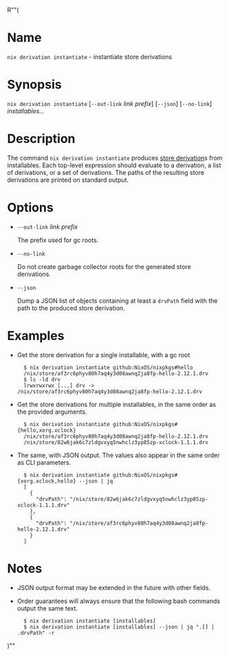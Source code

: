 R""(

# Name

`nix derivation instantiate` - instantiate store derivations

# Synopsis

`nix derivation instantiate`
  [`--out-link` *link prefix*]
  [`--json`]
  [`--no-link`]
  *installables…*

# Description

The command `nix derivation instantiate` produces [store derivation]s from
installables. Each top-level expression should evaluate to a derivation, a list
of derivations, or a set of derivations. The paths of the resulting store
derivations are printed on standard output.

[store derivation]: @docroot@/glossary.md#gloss-store-derivation

# Options

- `--out-link` *link prefix*

  The prefix used for gc roots.

- `--no-link`

  Do not create garbage collector roots for the generated store derivations.

- `--json`

  Dump a JSON list of objects containing at least a `drvPath` field with the
  path to the produced store derivation.

# Examples

* Get the store derivation for a single installable, with a gc root

  ```console
    $ nix derivation instantiate github:NixOS/nixpkgs#hello
    /nix/store/af3rc6phyv80h7aq4y3d08awnq2ja8fp-hello-2.12.1.drv
    $ ls -ld drv
    lrwxrwxrwx [...] drv -> /nix/store/af3rc6phyv80h7aq4y3d08awnq2ja8fp-hello-2.12.1.drv
  ```

* Get the store derivations for multiple installables, in the same order as the
  provided arguments.

  ```console
    $ nix derivation instantiate github:NixOS/nixpkgs#{hello,xorg.xclock}
    /nix/store/af3rc6phyv80h7aq4y3d08awnq2ja8fp-hello-2.12.1.drv
    /nix/store/82w6jak6c7zldgvxyq5nwhclz3yp85zp-xclock-1.1.1.drv
  ```

* The same, with JSON output. The values also appear in the same order as CLI parameters.

  ```console
    $ nix derivation instantiate github:NixOS/nixpkgs#{xorg.xclock,hello} --json | jq
    [
      {
        "drvPath": "/nix/store/82w6jak6c7zldgvxyq5nwhclz3yp85zp-xclock-1.1.1.drv"
      },
      {
        "drvPath": "/nix/store/af3rc6phyv80h7aq4y3d08awnq2ja8fp-hello-2.12.1.drv"
      }
    ]
  ```

# Notes

* JSON output format may be extended in the future with other fields.

* Order guarantees will always ensure that the following bash commands output
  the same text.

  ```console
    $ nix derivation instantiate [installables]
    $ nix derivation instantiate [installables] --json | jq ".[] | .drvPath" -r
  ```

)""
